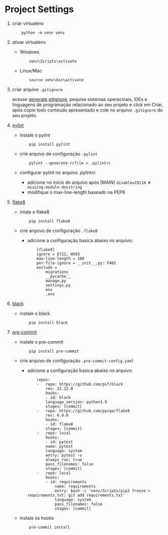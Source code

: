 # Project Settings

1. criar virtualenv
    ```
        python -m venv venv
    ```

2. ativar virtualenv

    - Windows
        ```
            venv\Scripts\activate
        ```
    - Linux/Mac
        ```
            source venv\bin\activate
        ```

3. criar arquivo `.gitignore`

    acesse [generate gitignore](https://www.toptal.com/developers/gitignore), pequise sistemas operacinais, IDEs e linguagens de programação relacionado ao seu projeto e click em Criar, após copie todo conteudo apresentado e cole no arquivo `.gitignore` do seu projeto.

4. [pylint](https://pylint.pycqa.org/en/latest/index.html)

    - instale o pylint
        ```
            pip install pylint
        ```

    - crie arquivo de configuração `.pylint`
        ```
            pylint --generate-rcfile > .pylintrc
        ```

    - configurar pylint no arquivo .pylintrc
        - adicione no inicio do arquivo após [MAIN] `disable=C0114 # missing-module-docstring`
        - modifique o max-line-length baseado na PEP8

5. [flake8](https://flake8.pycqa.org/en/latest/)
    - intale o flake8
        ```
            pip install flake8
        ```

    - crie arquivo de configuração `.flake8`
        - adicione a configuração basica abaixo no arquivo:
            ```
                [flake8]
                ignore = E722, W503
                max-line-length = 100
                per-file-ignore = __init__.py: F401
                exclude =
                    migrations
                    __pycache__
                    manage.py
                    settings.py
                    env
                    .env
            ```

6. [black](https://black.readthedocs.io/en/stable/)
    - instale o black
        ```
            pip install black
        ```

7. [pre-commit](https://pre-commit.com/)
    - instale o pre-commit
        ```
            pip install pre-commit
        ```

    - crie arquivo de configuração `.pre-commit-config.yaml`
        - adicione a configuração basica abaixo no arquivo:
            ```
                repos:
                -   repo: https://github.com/psf/black
                    rev: 22.12.0
                    hooks:
                    - id: black
                    language_version: python3.9
                    stages: [commit]
                -   repo: https://github.com/pycqa/flake8
                    rev: 6.0.0
                    hooks:
                    - id: flake8
                    stages: [commit]
                -   repo: local
                    hooks:
                    - id: pytest
                    name: pytest
                    language: system
                    entry: pytest -v
                    always_run: true
                    pass_filenames: false
                    stages: [commit]
                -   repo: local
                    hooks:
                    - id: requirements
                        name: requirements
                        entry: bash -c 'venv/Scripts/pip3 freeze > requirements.txt; git add requirements.txt'
                        language: system
                        pass_filenames: false
                        stages: [commit]
            ```

    - instale os hooks
        ```
            pre-commit install
        ```
